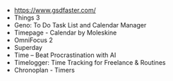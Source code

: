 - https://www.gsdfaster.com/
- Things 3
- Geno: To Do Task List and Calendar Manager
- Timepage - Calendar by Moleskine
- OmniFocus 2
- Superday
- Time – Beat Procrastination with AI
- Timelogger: Time Tracking for Freelance & Routines
- Chronoplan - Timers
